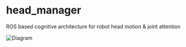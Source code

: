 # head_manager
ROS based cognitive architecture for robot head motion &amp; joint attention

![Diagram](/img/Diagram.png)
